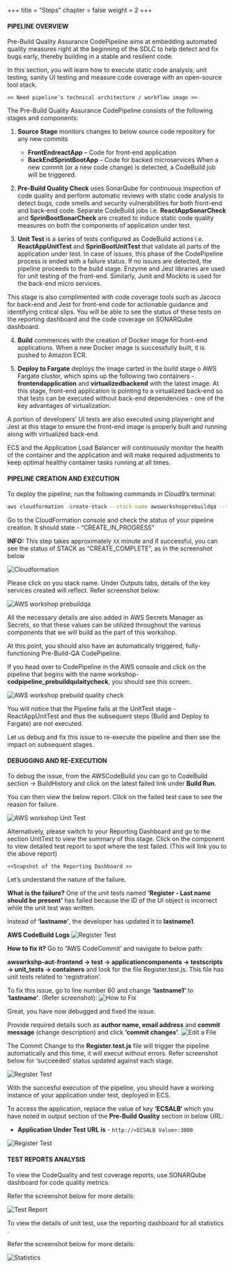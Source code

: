 +++
title = "Steps"
chapter = false
weight = 2
+++

#### PIPELINE OVERVIEW

Pre-Build Quality Assurance CodePipeline aims at embedding automated quality measures right at the beginning of the SDLC to help detect and fix bugs early, thereby building in a stable and resilient code. 

In this section, you will learn how to execute static code analysis, unit testing, sanity UI testing and measure code coverage with an open-source tool stack. 

`<< Need pipeline’s technical architecture / workflow image >>`

The Pre-Build Quality Assurance CodePipeline consists of the following stages and components:
1.	**Source Stage** monitors changes to below source code repository for any new commits 
    - **FrontEndreactApp** – Code for front-end application
    - **BackEndSprintBootApp** – Code for backed microservices 
When a new commit (or a new code change) is detected, a CodeBuild job will be triggered.

2.	**Pre-Build Quality Check** uses SonarQube for continuous inspection of code quality and perform automatic reviews with static code analysis to detect bugs, code smells and security vulnerabilities for both front-end and back-end code. 
Separate CodeBuild jobs i.e. **ReactAppSonarCheck** and **SprinBootSonarCheck** are created to induce static code quality measures on both the components of application under test.

3.	**Unit Test** is a series of tests configured as CodeBuild actions i.e. **ReactAppUnitTest** and **SprinBootUnitTest** that validate all parts of the application under test. In case of issues, this phase of the CodePipeline process is ended with a failure status. If no issues are detected, the pipeline proceeds to the build stage.
Enzyme and Jest libraries are used for unit testing of the front-end. Similarly, Junit and Mockito is used for the back-end micro services. 

This stage is also complimented with code coverage tools such as Jacoco for back-end and Jest for front-end code for actionable guidance and identifying critical slips. You will be able to see the status of these tests on the reporting dashboard and the code coverage on SONARQube dashboard.

4.	**Build** commences with the creation of Docker image for front-end applications. When a new Docker image is successfully built, it is pushed to Amazon ECR.

5.	**Deploy to Fargate** deploys the image carted in the build stage o AWS Fargate cluster, which spins up the following two containers -. **frontendapplication** and **virtualizedbackend** with the latest image.
At this stage, front-end application is pointing to a virtualized back-end so that tests can be executed without back-end dependencies - one of the key advantages of virtualization.

A portion of developers’ UI tests are also executed using playwright and Jest at this stage to ensure the front-end image is properly built and running along with virtualized back-end.

ECS and the Application Load Balancer will continuously monitor the health of the container and the application and will make required adjustments to keep optimal healthy container tasks running at all times.


#### PIPELINE CREATION AND EXECUTION

To deploy the pipeline, run the following commands in Cloud9’s terminal:

```bash text
aws cloudformation  create-stack --stack-name awsworkshopprebuildqa --template-url https://aws-workshop-trial.s3-eu-west-1.amazonaws.com/CFN3.json --capabilities CAPABILITY_NAMED_IAM 
```

Go to the CloudFormation console and check the status of your pipeline creation. It should state -  “CREATE_IN_PROGRESS”

**INFO:** This step takes approximately `XX` minute and if successful, you can see the status of STACK as “CREATE_COMPLETE”, as in the screenshot below

![Cloudformation](/images/Module_1-1.png)

Please click on you stack name. Under Outputs tabs, details of the key services created will reflect. Refer screenshot below:

![AWS workshop prebuildqa](/images/Module_1-2.png)

All the necessary details are also added in AWS Secrets Manager as Secrets, so that these values can be utilized throughout the various components that we will build as the part of this workshop.

At this point, you should also have an automatically triggered, fully-functioning Pre-Build-QA CodePipeline. 

If you head over to CodePipeline in the AWS console and click on the pipeline that begins with the name workshop-**codpipeline_prebuildqulaitycheck**, you should see this screen:.

![AWS workshop prebuild quality check](/images/Module_1-3.png)

You will notice that the Pipeline fails at the UnitTest stage - ReactAppUnitTest and thus the subsequent steps (Build and Deploy to Fargate) are not executed.

Let us debug and fix this issue to re-execute the pipeline and then see the impact on subsequent stages.

#### DEBUGGING AND RE-EXECUTION

To debug the issue, from the AWSCodeBuild you can go to CodeBuild section -> BuildHistory and click on the latest failed link under **Build Run**. 

You can then view the below report. Click on the failed test case to see the reason for failure.

![AWS workshop Unit Test](/images/Module_1-4.png)

Alternatively, please switch to your Reporting Dashboard and go to the section UnitTest to view the summary of this stage. Click on the component to view detailed test report to spot where the test failed. (This will link you to the above report)

`<<Snapshot of the Reporting Dashboard >>`

Let’s understand the nature of the failure.

**What is the failure?**
One of the unit tests named **‘Register - Last name should be present’** has failed because the ID of the UI object is incorrect while the unit test was written. 

Instead of **‘lastname’**, the developer has updated it to **lastname1**.

**AWS CodeBuild Logs**
![Register Test](/images/Module_1-5.png)

**How to fix it?**
Go to “AWS CodeCommit’ and navigate to below path:

**awswrkshp-aut-frontend -> test -> applicationcomponents -> testscripts -> unit_tests -> containers** and look for the file Register.test.js. This file has unit tests related to ‘registration’.

To fix this issue, go to line number 60 and change **‘lastname1’** to **‘lastname’**. (Refer screenshot):
![How to Fix](/images/Module_1-6.png)


Great, you have now debugged and fixed the issue. 

Provide required details such as **author name, email address** and **commit message** (change description) and click **‘commit changes’**.
![Edit a File](/images/Module_1-7.png)

The Commit Change to the **Register.test.js** file will trigger the pipeline automatically and this time, it will execut without errors. Refer screenshot below for ‘succeeded’ status updated against each stage.

![Register Test](/images/Module_1-8.png)

With the succesful execution of the pipeline, you should have a working instance of your application under test, deployed in ECS. 

To access the application, replace the value of key **‘ECSALB‘** which you have noted in output section of the **Pre-Build Quality** section in below URL:
- **Application Under Test URL is**  -  `http://<ECSALB Value>:3000`

![Register Test](/images/Module_1-9.png)

#### TEST REPORTS ANALYSIS

To view the CodeQuality and test coverage reports, use SONARQube dashboard for code quality metrics. 

Refer the screenshot below for more details:

![Test Report](/images/Module_1-10.png)

To view the details of unit test, use the reporting dashboard for all statistics .

Refer the screenshot below for more details:

![Statistics](/images/Module_1-11.png)








